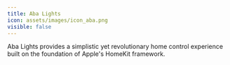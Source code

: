 ```yaml
---
title: Aba Lights
icon: assets/images/icon_aba.png
visible: false
---
```


Aba Lights provides a simplistic yet revolutionary home control experience built on the foundation of Apple's HomeKit framework.